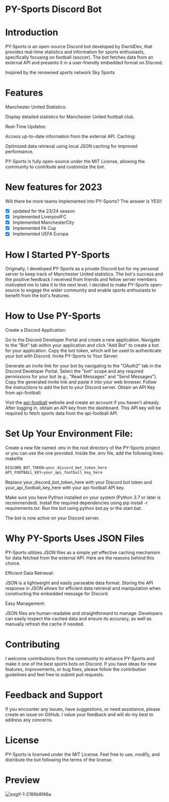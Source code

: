 # PY-Sports Discord Bot


# Introduction

PY-Sports is an open-source Discord bot developed by DwrldDev, that provides real-time statistics and information for sports enthusiasts, specifically focusing on football (soccer). The bot fetches data from an external API and presents it in a user-friendly embedded format on Discord.

Inspired by the renowned sports network Sky Sports

# Features

Manchester United Statistics:

Display detailed statistics for Manchester United football club.

Real-Time Updates: 

Access up-to-date information from the external API.
Caching: 

Optimized data retrieval using local JSON caching for improved performance.

PY-Sports is fully open-source under the MIT License, allowing the community to contribute and customize the bot.


# New features for 2023

Will there be more teams Implemented into PY-Sports? The answer is YES!!

- [x] updated for the 23/24 season
- [x] Implemented LiverpoolFC
- [x] Implemented ManchesterCity
- [x] Implemented FA Cup
- [x] Implemented UEFA Europa

# How I Started PY-Sports

Originally, I developed PY-Sports as a private Discord bot for my personal server to keep track of Manchester United statistics. The bot's success and the positive feedback I received from friends and fellow server members motivated me to take it to the next level. I decided to make PY-Sports open-source to engage the wider community and enable sports enthusiasts to benefit from the bot's features.


# How to Use PY-Sports

Create a Discord Application:

Go to the Discord Developer Portal and create a new application.
Navigate to the "Bot" tab within your application and click "Add Bot" to create a bot for your application.
Copy the bot token, which will be used to authenticate your bot with Discord.
Invite PY-Sports to Your Server:

Generate an invite link for your bot by navigating to the "OAuth2" tab in the Discord Developer Portal.
Select the "bot" scope and any required permissions for your bot (e.g., "Read Messages" and "Send Messages").
Copy the generated invite link and paste it into your web browser. Follow the instructions to add the bot to your Discord server.
Obtain an API Key from api-football:

Visit the [api-football](https://rapidapi.com/api-sports/api/api-football) website and create an account if you haven't already.
After logging in, obtain an API key from the dashboard.
This API key will be required to fetch sports data from the api-football API.

# Set Up Your Environment File:

Create a new file named .env in the root directory of the PY-Sports project or you can use the one provided.
Inside the .env file, add the following lines:
makefile


```js
DISCORD_BOT_TOKEN=your_discord_bot_token_here
API_FOOTBALL_KEY=your_api_football_key_here
```


Replace your_discord_bot_token_here with your Discord bot token and your_api_football_key_here with your api-football API key.


Make sure you have Python installed on your system (Python 3.7 or later is recommended).
Install the required dependencies using pip install -r requirements.txt.
Run the bot using python bot.py or the start.bat.

The bot is now active on your Discord server.


# Why PY-Sports Uses JSON Files
PY-Sports utilizes JSON files as a simple yet effective caching mechanism for data fetched from the external API. Here are the reasons behind this choice.


Efficient Data Retrieval:

JSON is a lightweight and easily parseable data format. Storing the API response in JSON allows for efficient data retrieval and manipulation when constructing the embedded message for Discord.

Easy Management:

JSON files are human-readable and straightforward to manage. Developers can easily inspect the cached data and ensure its accuracy, as well as manually refresh the cache if needed.




# Contributing

I welcome contributions from the community to enhance PY-Sports and make it one of the best sports bots on Discord. If you have ideas for new features, improvements, or bug fixes, please follow the contribution guidelines and feel free to submit pull requests.

# Feedback and Support

If you encounter any issues, have suggestions, or need assistance, please create an issue on GitHub. I value your feedback and will do my best to address any concerns.

# License

PY-Sports is licensed under the MIT License. Feel free to use, modify, and distribute the bot following the terms of the license.

# Preview


![ezgif-1-2186b8f46a](https://github.com/DwrldDev/PY-Sports/assets/116701630/302eb2b9-ff7b-4fc2-8513-f578c24741ea)

